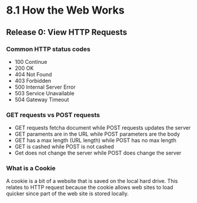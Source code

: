 # 8.1 How the Web Works
## Release 0: View HTTP Requests

### Common HTTP status codes
* 100 Continue
* 200 OK
* 404 Not Found
* 403 Forbidden
* 500 Internal Server Error
* 503 Service Unavailable
* 504 Gateway Timeout

### GET requests vs POST requests

* GET requests fetcha document while POST requests updates the server
* GET paraments are in the URL while POST parameters are  the body
* GET has a max length (URL length) while POST has no max length
* GET is cashed while POST is not cashed
* Get does not change the server while POST does change the server

### What is a Cookie

A cookie is a bit of a website that is saved on the local hard drive.  This relates to HTTP request because the cookie allows web sites to load quicker since part of the web site is stored locally.
